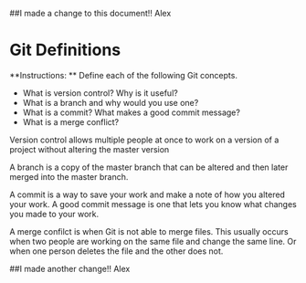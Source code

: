 ##I made a change to this document!! Alex
# Git Definitions

**Instructions: ** Define each of the following Git concepts.

* What is version control?  Why is it useful?
* What is a branch and why would you use one?
* What is a commit? What makes a good commit message?
* What is a merge conflict?

Version control allows multiple people at once to work on a version of a project without altering the master version

A branch is a copy of the master branch that can be altered and then later merged into the master branch. 

A commit is a way to save your work and make a note of how you altered your work. A good commit message is one that lets you know what changes you made to your work. 

A merge confilct is when Git is not able to merge files. This usually occurs when two people are working on the same file and change the same line. Or when one person deletes the file and the other does not. 

##I made another change!! Alex